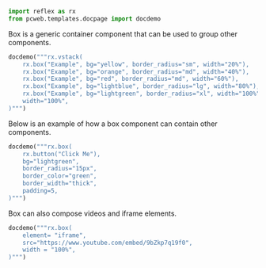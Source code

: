 ```python exec
import reflex as rx
from pcweb.templates.docpage import docdemo
```

Box is a generic container component that can be used to group other components.

```python eval
docdemo("""rx.vstack(
    rx.box("Example", bg="yellow", border_radius="sm", width="20%"),
    rx.box("Example", bg="orange", border_radius="md", width="40%"),
    rx.box("Example", bg="red", border_radius="md", width="60%"),
    rx.box("Example", bg="lightblue", border_radius="lg", width="80%"),
    rx.box("Example", bg="lightgreen", border_radius="xl", width="100%"),
    width="100%",
)""")
```

Below is an example of how a box component can contain other components.

```python eval
docdemo("""rx.box(
    rx.button("Click Me"),
    bg="lightgreen",
    border_radius="15px",
    border_color="green",
    border_width="thick",
    padding=5,
)""")
```

Box can also compose videos and iframe elements.

```python eval
docdemo("""rx.box(
    element= "iframe",
    src="https://www.youtube.com/embed/9bZkp7q19f0",
    width = "100%",
)""")
```
